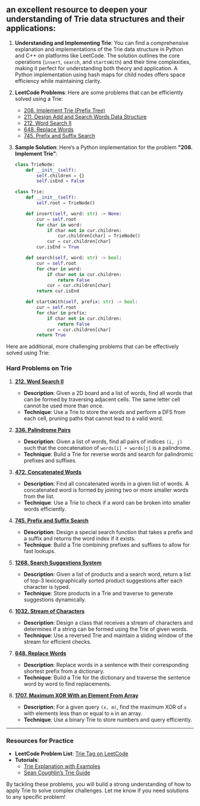 ## an excellent resource to deepen your understanding of Trie data structures and their applications:

1. **Understanding and Implementing Trie**: You can find a comprehensive explanation and implementations of the Trie data structure in Python and C++ on platforms like LeetCode. The solution outlines the core operations (`insert`, `search`, and `startsWith`) and their time complexities, making it perfect for understanding both theory and application. A Python implementation using hash maps for child nodes offers space efficiency while maintaining clarity.

2. **LeetCode Problems**: Here are some problems that can be efficiently solved using a Trie:
   - [208. Implement Trie (Prefix Tree)](https://leetcode.com/problems/implement-trie-prefix-tree/)
   - [211. Design Add and Search Words Data Structure](https://leetcode.com/problems/add-and-search-word-data-structure-design/)
   - [212. Word Search II](https://leetcode.com/problems/word-search-ii/)
   - [648. Replace Words](https://leetcode.com/problems/replace-words/)
   - [745. Prefix and Suffix Search](https://leetcode.com/problems/prefix-and-suffix-search/)

3. **Sample Solution**:
   Here’s a Python implementation for the problem **"208. Implement Trie"**:
   ```python
   class TrieNode:
       def __init__(self):
           self.children = {}
           self.isEnd = False

   class Trie:
       def __init__(self):
           self.root = TrieNode()

       def insert(self, word: str) -> None:
           cur = self.root
           for char in word:
               if char not in cur.children:
                   cur.children[char] = TrieNode()
               cur = cur.children[char]
           cur.isEnd = True

       def search(self, word: str) -> bool:
           cur = self.root
           for char in word:
               if char not in cur.children:
                   return False
               cur = cur.children[char]
           return cur.isEnd

       def startsWith(self, prefix: str) -> bool:
           cur = self.root
           for char in prefix:
               if char not in cur.children:
                   return False
               cur = cur.children[char]
           return True
   ```
Here are additional, more challenging problems that can be effectively solved using Trie:

### Hard Problems on Trie
1. **[212. Word Search II](https://leetcode.com/problems/word-search-ii/)**
   - **Description**: Given a 2D board and a list of words, find all words that can be formed by traversing adjacent cells. The same letter cell cannot be used more than once.
   - **Technique**: Use a Trie to store the words and perform a DFS from each cell, pruning paths that cannot lead to a valid word.

2. **[336. Palindrome Pairs](https://leetcode.com/problems/palindrome-pairs/)**
   - **Description**: Given a list of words, find all pairs of indices `(i, j)` such that the concatenation of `words[i] + words[j]` is a palindrome.
   - **Technique**: Build a Trie for reverse words and search for palindromic prefixes and suffixes.

3. **[472. Concatenated Words](https://leetcode.com/problems/concatenated-words/)**
   - **Description**: Find all concatenated words in a given list of words. A concatenated word is formed by joining two or more smaller words from the list.
   - **Technique**: Use a Trie to check if a word can be broken into smaller words efficiently.

4. **[745. Prefix and Suffix Search](https://leetcode.com/problems/prefix-and-suffix-search/)**
   - **Description**: Design a special search function that takes a prefix and a suffix and returns the word index if it exists.
   - **Technique**: Build a Trie combining prefixes and suffixes to allow for fast lookups.

5. **[1268. Search Suggestions System](https://leetcode.com/problems/search-suggestions-system/)**
   - **Description**: Given a list of products and a search word, return a list of top-3 lexicographically sorted product suggestions after each character is typed.
   - **Technique**: Store products in a Trie and traverse to generate suggestions dynamically.

6. **[1032. Stream of Characters](https://leetcode.com/problems/stream-of-characters/)**
   - **Description**: Design a class that receives a stream of characters and determines if a string can be formed using the Trie of given words.
   - **Technique**: Use a reversed Trie and maintain a sliding window of the stream for efficient checks.

7. **[648. Replace Words](https://leetcode.com/problems/replace-words/)**
   - **Description**: Replace words in a sentence with their corresponding shortest prefix from a dictionary.
   - **Technique**: Build a Trie for the dictionary and traverse the sentence word by word to find replacements.

8. **[1707. Maximum XOR With an Element From Array](https://leetcode.com/problems/maximum-xor-with-an-element-from-array/)**
   - **Description**: For a given query `(x, m)`, find the maximum XOR of `x` with elements less than or equal to `m` in an array.
   - **Technique**: Use a binary Trie to store numbers and query efficiently.

---

### Resources for Practice
- **LeetCode Problem List**: [Trie Tag on LeetCode](https://leetcode.com/tag/trie/)
- **Tutorials**:
  - [Trie Explanation with Examples](https://leetcode.com/problems/implement-trie-prefix-tree/)
  - [Sean Coughlin’s Trie Guide](https://blog.seancoughlin.me/mastering-leetcode-implementing-a-trie/) 

By tackling these problems, you will build a strong understanding of how to apply Trie to solve complex challenges. Let me know if you need solutions to any specific problem!
